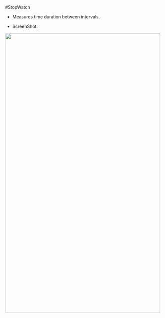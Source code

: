 #StopWatch 

* Measures time duration between intervals.

* ScreenShot:

<img src="http://i.imgur.com/eiJd1m6.png" width="500" height="900" />

